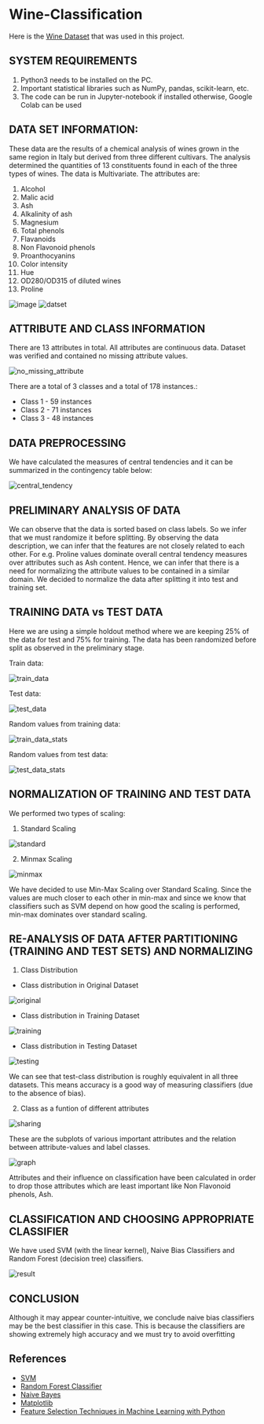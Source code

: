 # Wine-Classification
Here is the [Wine Dataset](https://archive.ics.uci.edu/ml/datasets/Wine) that was used in this project.

## SYSTEM REQUIREMENTS
1. Python3 needs to be installed on the PC.
2. Important statistical libraries such as NumPy, pandas, scikit-learn, etc.
3. The code can be run in Jupyter-notebook if installed otherwise, Google Colab can be used

## DATA SET INFORMATION:
These data are the results of a chemical analysis of wines grown in the same region in Italy but derived from three different cultivars. The analysis determined the quantities of 13 constituents found in each of the three types of wines. The data is Multivariate.
The attributes are:
1) Alcohol 
2) Malic acid 
3) Ash 
4) Alkalinity of ash 
5) Magnesium 
6) Total phenols 
7) Flavanoids
8) Non Flavonoid phenols
9) Proanthocyanins
10) Color intensity
11) Hue
12) OD280/OD315 of diluted wines
13) Proline

![image](https://github.com/daksh6171/Wine-Classification/blob/main/Images/Reading%20data.png)
![datset](https://github.com/daksh6171/Wine-Classification/blob/main/Images/Dataset.png)

## ATTRIBUTE AND CLASS INFORMATION
There are 13 attributes in total. All attributes are continuous data. Dataset was verified and contained no missing attribute values.

![no_missing_attribute](https://github.com/daksh6171/Wine-Classification/blob/main/Images/No%20missing%20attribute.png)

There are a total of 3 classes and a total of 178 instances.:
* Class 1 - 59 instances
* Class 2 - 71 instances
* Class 3 - 48 instances

## DATA PREPROCESSING
We have calculated the measures of central tendencies and it can be summarized in the contingency table below:

![central_tendency](https://github.com/daksh6171/Wine-Classification/blob/main/Images/measure%20of%20the%20central%20tendency.png)

## PRELIMINARY ANALYSIS OF DATA
We can observe that the data is sorted based on class labels. So we infer that we must randomize it before splitting. By observing the data description, we can infer that the features are not closely related to each other. For e.g. Proline values dominate overall central tendency measures over attributes such as Ash content. Hence, we can infer that there is a need for normalizing the attribute values to be contained in a similar domain. We decided to normalize the data after splitting it into test and training set.

## TRAINING DATA vs TEST DATA
Here we are using a simple holdout method where we are keeping 25% of the data for test and 75% for training. The data has been randomized before split as observed in the preliminary stage.

Train data:

![train_data](https://github.com/daksh6171/Wine-Classification-Data-Science-Project/blob/main/Images/75%25%20of%20the%20data%20is%20training%20dataset.png)

Test data:

![test_data](https://github.com/daksh6171/Wine-Classification-Data-Science-Project/blob/main/Images/25%25%20of%20the%20dataset%20is%20test%20dataset.png)

Random values from training data:

![train_data_stats](https://github.com/daksh6171/Wine-Classification/blob/main/Images/train%20data%20size.png)

Random values from test data:

![test_data_stats](https://github.com/daksh6171/Wine-Classification/blob/main/Images/test%20data%20stats.png)

## NORMALIZATION OF TRAINING AND TEST DATA
We performed two types of scaling:

1. Standard Scaling

![standard](https://github.com/daksh6171/Wine-Classification/blob/main/Images/standard%20scaling.png)

2. Minmax Scaling

![minmax](https://github.com/daksh6171/Wine-Classification/blob/main/Images/minmax%20scaling.png)

We have decided to use Min-Max Scaling over Standard Scaling. Since the values are much closer to each other in min-max and since we know that classifiers such as SVM depend on how good the scaling is performed, min-max dominates over standard scaling.

## RE-ANALYSIS OF DATA AFTER PARTITIONING (TRAINING AND TEST SETS) AND NORMALIZING
1. Class Distribution
* Class distribution in Original Dataset

![original](https://github.com/daksh6171/Wine-Classification/blob/main/Images/class%20distribution%20in%20original%20dataset.png)

* Class distribution in Training Dataset

![training](https://github.com/daksh6171/Wine-Classification/blob/main/Images/class%20distribution%20in%20training%20dataset.png)

* Class distribution in Testing Dataset

![testing](https://github.com/daksh6171/Wine-Classification/blob/main/Images/class%20distribution%20in%20testing%20dataset.png)

We can see that test-class distribution is roughly equivalent in all three datasets. This means accuracy is a good way of measuring classifiers (due to the absence of bias).

2. Class as a funtion of different attributes

![sharing](https://github.com/daksh6171/Wine-Classification/blob/main/Images/sharing%20attributes%20x%20per%20y.png)

These are the subplots of various important attributes and the relation between attribute-values and label classes.

![graph](https://github.com/daksh6171/Wine-Classification/blob/main/Images/contents%20to%20drop.png)

Attributes and their influence on classification have been calculated in order to drop those attributes which are least important like Non Flavonoid phenols, Ash.

## CLASSIFICATION AND CHOOSING APPROPRIATE CLASSIFIER
We have used SVM (with the linear kernel), Naive Bias Classifiers and Random Forest (decision tree) classifiers.

![result](https://github.com/daksh6171/Wine-Classification/blob/main/Images/conclusion%20table.png)

## CONCLUSION
Although it may appear counter-intuitive, we conclude naive bias classifiers may be the best classifier in this case. This is because the classifiers are showing extremely high accuracy and we must try to avoid overfitting

## References
* [SVM](https://scikit-learn.org/stable/modules/svm.html)
* [Random Forest Classifier](https://scikit-learn.org/stable/modules/generated/sklearn.ensemble.RandomForestClassifier.html)
* [Naive Bayes](https://scikit-learn.org/stable/modules/naive_bayes.html)
* [Matplotlib](https://matplotlib.org/)
* [Feature Selection Techniques in Machine Learning with Python](https://towardsdatascience.com/feature-selection-techniques-in-machine-learning-with-python-f24e7da3f36e)
